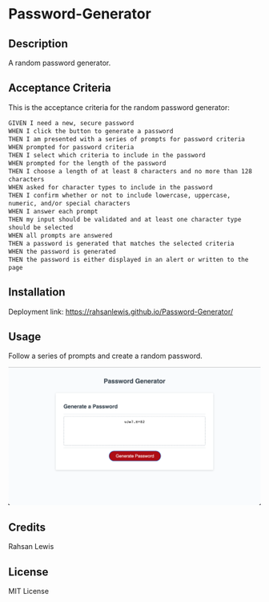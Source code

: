# Password-Generator

## Description

A random password generator.

## Acceptance Criteria

This is the acceptance criteria for the random password generator:

```
GIVEN I need a new, secure password
WHEN I click the button to generate a password
THEN I am presented with a series of prompts for password criteria
WHEN prompted for password criteria
THEN I select which criteria to include in the password
WHEN prompted for the length of the password
THEN I choose a length of at least 8 characters and no more than 128 characters
WHEN asked for character types to include in the password
THEN I confirm whether or not to include lowercase, uppercase, numeric, and/or special characters
WHEN I answer each prompt
THEN my input should be validated and at least one character type should be selected
WHEN all prompts are answered
THEN a password is generated that matches the selected criteria
WHEN the password is generated
THEN the password is either displayed in an alert or written to the page
```

## Installation

Deployment link: https://rahsanlewis.github.io/Password-Generator/

## Usage

Follow a series of prompts and create a random password.

![Screenshot](./Images/passwordgeneratorpic.jpg)

## Credits

Rahsan Lewis

## License

MIT License